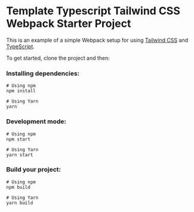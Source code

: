 # Template Typescript Tailwind CSS Webpack Starter Project

This is an example of a simple Webpack setup for using [Tailwind CSS](https://tailwindcss.com) and [TypeScript](https://www.typescriptlang.org/).

To get started, clone the project and then: 

### Installing dependencies:
```
# Using npm
npm install

# Using Yarn
yarn
```

### Development mode:
```
# Using npm
npm start 

# Using Yarn
yarn start
```

### Build your project:
```
# Using npm
npm build 

# Using Yarn
yarn build
```
